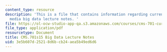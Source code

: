 ```yaml
---
content_type: resource
description: 'This is a file that contains information regarding current debates in
  media big data lecture notes. '
file: https://ol-ocw-studio-app-qa.s3.amazonaws.com/courses/cms-701-current-debates-in-media-spring-2015/3e5b607d25218d6bcb24aea5b49ed6d6_MITCMS_701S15_BigData.pdf
file_type: application/pdf
resourcetype: Document
title: CMS.701s15 Big Data Lecture Notes
uid: 3e5b607d-2521-8d6b-cb24-aea5b49ed6d6
---
```

